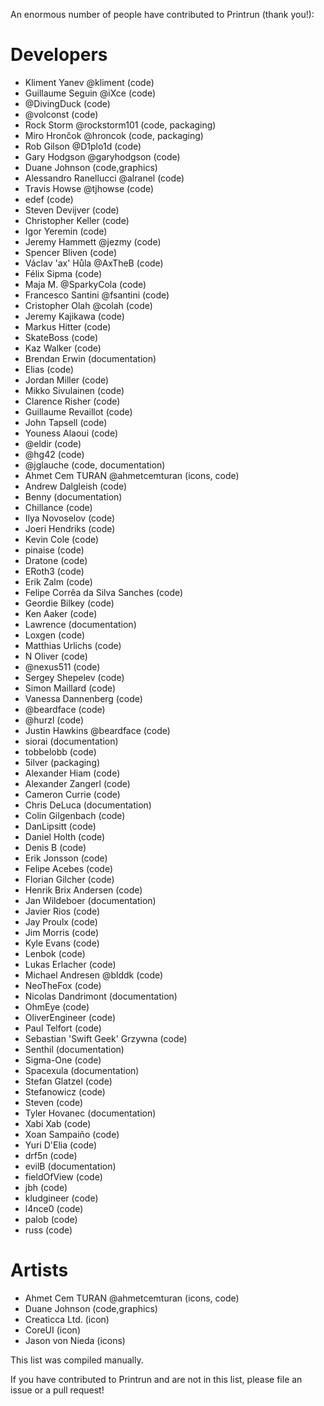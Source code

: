 An enormous number of people have contributed to Printrun (thank you!):

# Developers
- Kliment Yanev @kliment (code)
- Guillaume Seguin @iXce (code)
- @DivingDuck (code)
- @volconst (code)
- Rock Storm @rockstorm101 (code, packaging)
- Miro Hrončok @hroncok (code, packaging)
- Rob Gilson @D1plo1d (code)
- Gary Hodgson @garyhodgson (code)
- Duane Johnson (code,graphics)
- Alessandro Ranellucci @alranel (code)
- Travis Howse @tjhowse (code)
- edef (code)
- Steven Devijver (code)
- Christopher Keller (code)
- Igor Yeremin (code)
- Jeremy Hammett @jezmy (code)
- Spencer Bliven (code)
- Václav \'ax\' Hůla  @AxTheB (code)
- Félix Sipma (code)
- Maja M. @SparkyCola (code)
- Francesco Santini @fsantini (code)
- Cristopher Olah @colah (code)
- Jeremy Kajikawa (code)
- Markus Hitter (code)
- SkateBoss (code)
- Kaz Walker (code)
- Brendan Erwin (documentation)
- Elias (code)
- Jordan Miller (code)
- Mikko Sivulainen (code)
- Clarence Risher (code)
- Guillaume Revaillot (code)
- John Tapsell (code)
- Youness Alaoui (code)
- @eldir (code)
- @hg42 (code)
- @jglauche (code, documentation)
- Ahmet Cem TURAN @ahmetcemturan (icons, code)
- Andrew Dalgleish (code)
- Benny (documentation)
- Chillance (code)
- Ilya Novoselov (code)
- Joeri Hendriks (code)
- Kevin Cole (code)
- pinaise (code)
- Dratone (code)
- ERoth3 (code)
- Erik Zalm (code)
- Felipe Corrêa da Silva Sanches (code)
- Geordie Bilkey (code)
- Ken Aaker (code)
- Lawrence (documentation)
- Loxgen (code)
- Matthias Urlichs (code)
- N Oliver (code)
- @nexus511 (code)
- Sergey Shepelev (code)
- Simon Maillard (code)
- Vanessa Dannenberg (code)
- @beardface (code)
- @hurzl (code)
- Justin Hawkins @beardface (code)
- siorai (documentation)
- tobbelobb (code)
- 5ilver (packaging)
- Alexander Hiam (code)
- Alexander Zangerl (code)
- Cameron Currie (code)
- Chris DeLuca (documentation)
- Colin Gilgenbach (code)
- DanLipsitt (code)
- Daniel Holth (code)
- Denis B (code)
- Erik Jonsson (code)
- Felipe Acebes (code)
- Florian Gilcher (code)
- Henrik Brix Andersen (code)
- Jan Wildeboer (documentation)
- Javier Rios (code)
- Jay Proulx (code)
- Jim Morris (code)
- Kyle Evans (code)
- Lenbok (code)
- Lukas Erlacher (code)
- Michael Andresen @blddk (code)
- NeoTheFox (code)
- Nicolas Dandrimont (documentation)
- OhmEye (code)
- OliverEngineer (code)
- Paul Telfort (code)
- Sebastian \'Swift Geek\' Grzywna (code)
- Senthil (documentation)
- Sigma-One (code)
- Spacexula (documentation)
- Stefan Glatzel (code)
- Stefanowicz (code)
- Steven (code)
- Tyler Hovanec (documentation)
- Xabi Xab (code)
- Xoan Sampaiño (code)
- Yuri D\'Elia (code)
- drf5n (code)
- evilB (documentation)
- fieldOfView (code)
- jbh (code)
- kludgineer (code)
- l4nce0 (code)
- palob (code)
- russ (code)

# Artists
- Ahmet Cem TURAN @ahmetcemturan (icons, code)
- Duane Johnson (code,graphics)
- Creaticca Ltd. (icon)
- CoreUI (icon)
- Jason von Nieda (icons)
        
This list was compiled manually.

If you have contributed to Printrun and are not in this list, please file an issue or a pull request!
